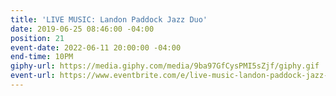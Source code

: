 ```yaml
---
title: 'LIVE MUSIC: Landon Paddock Jazz Duo'
date: 2019-06-25 08:46:00 -04:00
position: 21
event-date: 2022-06-11 20:00:00 -04:00
end-time: 10PM
giphy-url: https://media.giphy.com/media/9ba97GfCysPMI5sZjf/giphy.gif
event-url: https://www.eventbrite.com/e/live-music-landon-paddock-jazz-duo-tickets-344232828657
---
```


